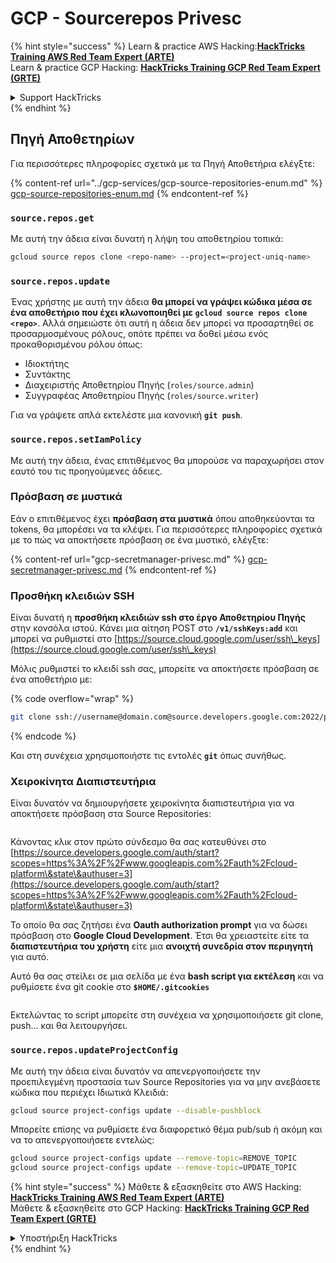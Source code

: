 # GCP - Sourcerepos Privesc

{% hint style="success" %}
Learn & practice AWS Hacking:<img src="../../../.gitbook/assets/image (1).png" alt="" data-size="line">[**HackTricks Training AWS Red Team Expert (ARTE)**](https://training.hacktricks.xyz/courses/arte)<img src="../../../.gitbook/assets/image (1).png" alt="" data-size="line">\
Learn & practice GCP Hacking: <img src="../../../.gitbook/assets/image (2).png" alt="" data-size="line">[**HackTricks Training GCP Red Team Expert (GRTE)**<img src="../../../.gitbook/assets/image (2).png" alt="" data-size="line">](https://training.hacktricks.xyz/courses/grte)

<details>

<summary>Support HackTricks</summary>

* Check the [**subscription plans**](https://github.com/sponsors/carlospolop)!
* **Join the** 💬 [**Discord group**](https://discord.gg/hRep4RUj7f) or the [**telegram group**](https://t.me/peass) or **follow** us on **Twitter** 🐦 [**@hacktricks\_live**](https://twitter.com/hacktricks\_live)**.**
* **Share hacking tricks by submitting PRs to the** [**HackTricks**](https://github.com/carlospolop/hacktricks) and [**HackTricks Cloud**](https://github.com/carlospolop/hacktricks-cloud) github repos.

</details>
{% endhint %}

## Πηγή Αποθετηρίων

Για περισσότερες πληροφορίες σχετικά με τα Πηγή Αποθετήρια ελέγξτε:

{% content-ref url="../gcp-services/gcp-source-repositories-enum.md" %}
[gcp-source-repositories-enum.md](../gcp-services/gcp-source-repositories-enum.md)
{% endcontent-ref %}

### `source.repos.get`

Με αυτή την άδεια είναι δυνατή η λήψη του αποθετηρίου τοπικά:
```bash
gcloud source repos clone <repo-name> --project=<project-uniq-name>
```
### `source.repos.update`

Ένας χρήστης με αυτή την άδεια **θα μπορεί να γράψει κώδικα μέσα σε ένα αποθετήριο που έχει κλωνοποιηθεί με `gcloud source repos clone <repo>`**. Αλλά σημειώστε ότι αυτή η άδεια δεν μπορεί να προσαρτηθεί σε προσαρμοσμένους ρόλους, οπότε πρέπει να δοθεί μέσω ενός προκαθορισμένου ρόλου όπως:

* Ιδιοκτήτης
* Συντάκτης
* Διαχειριστής Αποθετηρίου Πηγής (`roles/source.admin`)
* Συγγραφέας Αποθετηρίου Πηγής (`roles/source.writer`)

Για να γράψετε απλά εκτελέστε μια κανονική **`git push`**.

### `source.repos.setIamPolicy`

Με αυτή την άδεια, ένας επιτιθέμενος θα μπορούσε να παραχωρήσει στον εαυτό του τις προηγούμενες άδειες.

### Πρόσβαση σε μυστικά

Εάν ο επιτιθέμενος έχει **πρόσβαση στα μυστικά** όπου αποθηκεύονται τα tokens, θα μπορέσει να τα κλέψει. Για περισσότερες πληροφορίες σχετικά με το πώς να αποκτήσετε πρόσβαση σε ένα μυστικό, ελέγξτε:

{% content-ref url="gcp-secretmanager-privesc.md" %}
[gcp-secretmanager-privesc.md](gcp-secretmanager-privesc.md)
{% endcontent-ref %}

### Προσθήκη κλειδιών SSH

Είναι δυνατή η **προσθήκη κλειδιών ssh στο έργο Αποθετηρίου Πηγής** στην κονσόλα ιστού. Κάνει μια αίτηση POST στο **`/v1/sshKeys:add`** και μπορεί να ρυθμιστεί στο [https://source.cloud.google.com/user/ssh\_keys](https://source.cloud.google.com/user/ssh\_keys)

Μόλις ρυθμιστεί το κλειδί ssh σας, μπορείτε να αποκτήσετε πρόσβαση σε ένα αποθετήριο με:

{% code overflow="wrap" %}
```bash
git clone ssh://username@domain.com@source.developers.google.com:2022/p/<proj-name>/r/<repo-name>
```
{% endcode %}

Και στη συνέχεια χρησιμοποιήστε τις εντολές **`git`** όπως συνήθως.

### Χειροκίνητα Διαπιστευτήρια

Είναι δυνατόν να δημιουργήσετε χειροκίνητα διαπιστευτήρια για να αποκτήσετε πρόσβαση στα Source Repositories:

<figure><img src="../../../.gitbook/assets/image (324).png" alt=""><figcaption></figcaption></figure>

Κάνοντας κλικ στον πρώτο σύνδεσμο θα σας κατευθύνει στο [https://source.developers.google.com/auth/start?scopes=https%3A%2F%2Fwww.googleapis.com%2Fauth%2Fcloud-platform\&state\&authuser=3](https://source.developers.google.com/auth/start?scopes=https%3A%2F%2Fwww.googleapis.com%2Fauth%2Fcloud-platform\&state\&authuser=3)

Το οποίο θα σας ζητήσει ένα **Oauth authorization prompt** για να δώσει πρόσβαση στο **Google Cloud Development**. Έτσι θα χρειαστείτε είτε τα **διαπιστευτήρια του χρήστη** είτε μια **ανοιχτή συνεδρία στον περιηγητή** για αυτό.

Αυτό θα σας στείλει σε μια σελίδα με ένα **bash script για εκτέλεση** και να ρυθμίσετε ένα git cookie στο **`$HOME/.gitcookies`**

<figure><img src="../../../.gitbook/assets/image (323).png" alt=""><figcaption></figcaption></figure>

Εκτελώντας το script μπορείτε στη συνέχεια να χρησιμοποιήσετε git clone, push... και θα λειτουργήσει.

### `source.repos.updateProjectConfig`

Με αυτή την άδεια είναι δυνατόν να απενεργοποιήσετε την προεπιλεγμένη προστασία των Source Repositories για να μην ανεβάσετε κώδικα που περιέχει Ιδιωτικά Κλειδιά:
```bash
gcloud source project-configs update --disable-pushblock
```
Μπορείτε επίσης να ρυθμίσετε ένα διαφορετικό θέμα pub/sub ή ακόμη και να το απενεργοποιήσετε εντελώς:
```bash
gcloud source project-configs update --remove-topic=REMOVE_TOPIC
gcloud source project-configs update --remove-topic=UPDATE_TOPIC
```
{% hint style="success" %}
Μάθετε & εξασκηθείτε στο AWS Hacking:<img src="../../../.gitbook/assets/image (1).png" alt="" data-size="line">[**HackTricks Training AWS Red Team Expert (ARTE)**](https://training.hacktricks.xyz/courses/arte)<img src="../../../.gitbook/assets/image (1).png" alt="" data-size="line">\
Μάθετε & εξασκηθείτε στο GCP Hacking: <img src="../../../.gitbook/assets/image (2).png" alt="" data-size="line">[**HackTricks Training GCP Red Team Expert (GRTE)**<img src="../../../.gitbook/assets/image (2).png" alt="" data-size="line">](https://training.hacktricks.xyz/courses/grte)

<details>

<summary>Υποστήριξη HackTricks</summary>

* Ελέγξτε τα [**σχέδια συνδρομής**](https://github.com/sponsors/carlospolop)!
* **Εγγραφείτε στην** 💬 [**ομάδα Discord**](https://discord.gg/hRep4RUj7f) ή στην [**ομάδα telegram**](https://t.me/peass) ή **ακολουθήστε** μας στο **Twitter** 🐦 [**@hacktricks\_live**](https://twitter.com/hacktricks\_live)**.**
* **Μοιραστείτε κόλπα hacking υποβάλλοντας PRs στα** [**HackTricks**](https://github.com/carlospolop/hacktricks) και [**HackTricks Cloud**](https://github.com/carlospolop/hacktricks-cloud) github repos.

</details>
{% endhint %}
